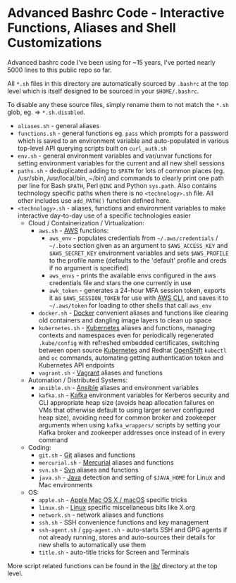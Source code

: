 Advanced Bashrc Code - Interactive Functions, Aliases and Shell Customizations
==============================================================

Advanced bashrc code I've been using for ~15 years, I've ported nearly 5000 lines to this public repo so far.

All `*.sh` files in this directory are automatically sourced by `.bashrc` at the top level which is itself designed to be sourced in your `$HOME/.bashrc`.

To disable any these source files, simply rename them to not match the `*.sh` glob, eg. => `*.sh.disabled`.

- `aliases.sh` - general aliases
- `functions.sh` - general functions eg. `pass` which prompts for a password which is saved to an environment variable and auto-populated in various top-level API querying scripts built on `curl_auth.sh`
- `env.sh` - general environment variables and var/unvar functions for setting environment variables for the current and all new shell sessions
- `paths.sh` - deduplicated adding to `$PATH` for lots of common places (eg. /usr/sbin, /usr/local/bin, ~/bin) and commands to clearly print one path per line for Bash `$PATH`, Perl `@INC` and Python `sys.path`. Also contains technology specific paths when there is no `<technology>.sh` file. All other includes use `add_PATH()` function defined here.
- `<technology>.sh` - aliases, functions and environment variables to make interactive day-to-day use of a specific technologies easier
  - Cloud / Containerization / Virtualization:
    - `aws.sh` - [AWS](https://aws.amazon.com) functions:
      - `aws_env` - populates credentials from `~/.aws/credentials` / `~/.boto` section given as an argument to `$AWS_ACCESS_KEY` and `$AWS_SECRET_KEY` environment variables and sets `$AWS_PROFILE` to the profile name (defaults to the 'default' profile and creds if no argument is specified)
      - `aws_envs` - prints the available envs configured in the aws credentials file and stars the one currently in use
      - `awk_token` - generates a 24-hour MFA session token, exports it as `$AWS_SESSION_TOKEN` for use with [AWS CLI](https://aws.amazon.com/cli/), and saves it to `~/.aws/token` for loading to other shells that call `aws_env`
    - `docker.sh` - [Docker](https://www.docker.com/) convenient aliases and functions like clearing old containers and dangling image layers to clean up space
    - `kubernetes.sh` - [Kubernetes](https://kubernetes.io/) aliases and functions, managing contexts and namespaces even for periodically regenerated `.kube/config` with refreshed embedded certificates, switching between open source [Kubernetes](https://kubernetes.io/) and Redhat [OpenShift](https://www.openshift.com/) `kubectl` and `oc` commands, automating getting authentication token and Kubernetes API endpoints
    - `vagrant.sh` - [Vagrant](https://www.vagrantup.com/) aliases and functions
  - Automation / Distributed Systems:
    - `ansible.sh` - [Ansible](https://www.ansible.com) aliases and environment variables
    - `kafka.sh` - [Kafka](http://kafka.apache.org/) environment variables for Kerberos security and CLI appropriate heap size (avoids heap allocation failures on VMs that otherwise default to using larger server configured heap size), avoiding need for common broker and zookeeper arguments when using `kafka_wrappers/` scripts by setting your Kafka broker and zookeeper addresses once instead of in every command
  - Coding:
    - `git.sh` - [Git](https://git-scm.com/) aliases and functions
    - `mercurial.sh` - [Mercurial](https://www.mercurial-scm.org/) aliases and functions
    - `svn.sh` - [Svn](https://subversion.apache.org) aliases and functions
    - `java.sh` - [Java](https://www.java.com/en/) detection and setting of `$JAVA_HOME` for Linux and Mac environments
  - OS:
    - `apple.sh` - [Apple Mac OS X / macOS](https://en.wikipedia.org/wiki/MacOS) specific tricks
    - `linux.sh` - [Linux](https://en.wikipedia.org/wiki/Linux) specific miscellaneous bits like X.org
    - `network.sh` - network aliases and functions
    - `ssh.sh` - SSH convenience functions and key management
    - `ssh-agent.sh` / `gpg-agent.sh` - auto-starts SSH and GPG agents if not already running, stores and auto-sources their details for new shells to automatically use them
    - `title.sh` - auto-title tricks for Screen and Terminals

More script related functions can be found in the [lib/](https://github.com/austinsonger/DevOps-Bash-tools/tree/master/lib) directory at the top level.
